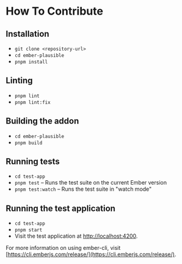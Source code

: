# How To Contribute

## Installation

- `git clone <repository-url>`
- `cd ember-plausible`
- `pnpm install`

## Linting

- `pnpm lint`
- `pnpm lint:fix`

## Building the addon

- `cd ember-plausible`
- `pnpm build`

## Running tests

- `cd test-app`
- `pnpm test` – Runs the test suite on the current Ember version
- `pnpm test:watch` – Runs the test suite in "watch mode"

## Running the test application

- `cd test-app`
- `pnpm start`
- Visit the test application at [http://localhost:4200](http://localhost:4200).

For more information on using ember-cli, visit [https://cli.emberjs.com/release/](https://cli.emberjs.com/release/).
